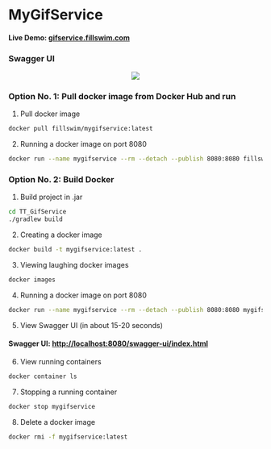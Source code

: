 # MyGifService

#### Live Demo: [gifservice.fillswim.com](https://gifservice.fillswim.com/swagger-ui/index.html)

### Swagger UI
<p align="center">
  <img src="images/Swagger_UI.gif"/>
</p>

### Option No. 1: Pull docker image from Docker Hub and run
1. Pull docker image
```bash
docker pull fillswim/mygifservice:latest
```
2. Running a docker image on port 8080
```bash
docker run --name mygifservice --rm --detach --publish 8080:8080 fillswim/mygifservice:latest
```

### Option No. 2: Build Docker
1. Build project in .jar
```bash
cd TT_GifService
./gradlew build
```
2. Creating a docker image
```bash
docker build -t mygifservice:latest .
```
3. Viewing laughing docker images
```bash
docker images
```
4. Running a docker image on port 8080
```bash
docker run --name mygifservice --rm --detach --publish 8080:8080 mygifservice:latest
```
5. View Swagger UI (in about 15-20 seconds)
#### Swagger UI: [http://localhost:8080/swagger-ui/index.html](http://localhost:8080/swagger-ui/index.html)
6. View running containers
```bash
docker container ls
```
7. Stopping a running container
```bash
docker stop mygifservice
```
8. Delete a docker image
```bash
docker rmi -f mygifservice:latest
```